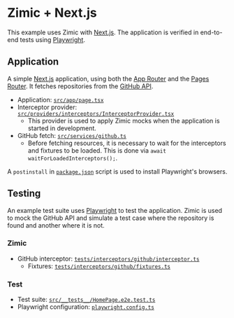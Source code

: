 <h1>
  Zimic + Next.js
</h2>

This example uses Zimic with [Next.js](https://nextjs.org). The application is verified in end-to-end tests using
[Playwright](https://playwright.dev).

## Application

A simple [Next.js](https://nextjs.org) application, using both the [App Router](https://nextjs.org/docs/app) and the
[Pages Router](https://nextjs.org/docs/pages). It fetches repositories from the
[GitHub API](https://docs.github.com/en/rest).

- Application: [`src/app/page.tsx`](./src/app/page.tsx)
- Interceptor provider:
  [`src/providers/interceptors/InterceptorProvider.tsx`](./src/providers/interceptors/InterceptorProvider.tsx)
  - This provider is used to apply Zimic mocks when the application is started in development.
- GitHub fetch: [`src/services/github.ts`](./src/services/github.ts)
  - Before fetching resources, it is necessary to wait for the interceptors and fixtures to be loaded. This is done via
    `await waitForLoadedInterceptors();`.

A `postinstall` in [`package.json`](./package.json) script is used to install Playwright's browsers.

## Testing

An example test suite uses [Playwright](https://playwright.dev) to test the application. Zimic is used to mock the
GitHub API and simulate a test case where the repository is found and another where it is not.

### Zimic

- GitHub interceptor: [`tests/interceptors/github/interceptor.ts`](./tests/interceptors/github/interceptor.ts)
  - Fixtures: [`tests/interceptors/github/fixtures.ts`](./tests/interceptors/github/fixtures.ts)

### Test

- Test suite: [`src/__tests__/HomePage.e2e.test.ts`](./src/__tests__/HomePage.e2e.test.ts)
- Playwright configuration: [`playwright.config.ts`](./playwright.config.ts)
